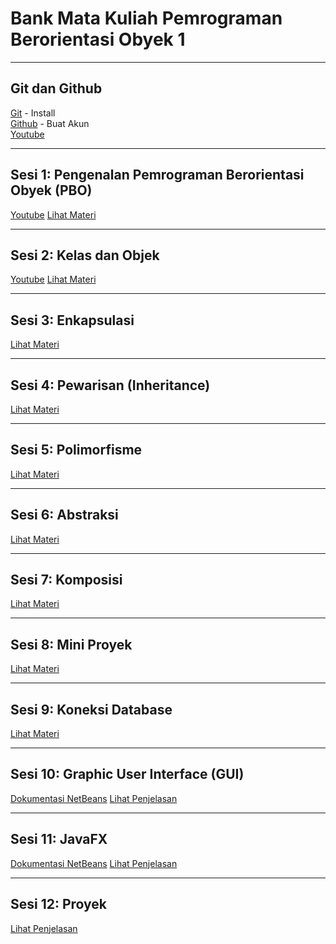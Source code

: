 # Bank Mata Kuliah Pemrograman Berorientasi Obyek 1

---

## Git dan Github
[Git](https://git-scm.com/) - Install
<br>
[Github](https://github.com/) - Buat Akun
<br>
[Youtube](https://www.youtube.com/watch?v=rzuhHzFuvjY)

---

## Sesi 1: Pengenalan Pemrograman Berorientasi Obyek (PBO)
[Youtube](https://youtu.be/QBKUT6EZjzM?si=LajfqIkGYCgKBjA4)
[Lihat Materi](material.html?pertemuan=1&materi=Introduction/README.md)  

---

## Sesi 2: Kelas dan Objek
[Youtube](https://youtu.be/hWuVshzyrUg?si=UOglRUyxEMv9RQBk)
[Lihat Materi](material.html?pertemuan=2&materi=ClassAndObject/README.md)  

---

## Sesi 3: Enkapsulasi
[Lihat Materi](material.html?pertemuan=3&materi=Encapsulation/README.md)  

---

## Sesi 4: Pewarisan (Inheritance)
[Lihat Materi](material.html?pertemuan=4&materi=Inheritance/README.md)  

---

## Sesi 5: Polimorfisme
[Lihat Materi](material.html?pertemuan=5&materi=Polimorfisme/README.md)  

---

## Sesi 6: Abstraksi
[Lihat Materi](material.html?pertemuan=6&materi=Abstract/README.md)  


---

## Sesi 7: Komposisi
[Lihat Materi](material.html?pertemuan=7&materi=Composition/README.md)  

---

## Sesi 8: Mini Proyek
[Lihat Materi](material.html?pertemuan=8&materi=MiniProject/LibrarySystem/README.md)  

---

## Sesi 9: Koneksi Database
[Lihat Materi](material.html?pertemuan=9&materi=Database/README.md)  

---

## Sesi 10: Graphic User Interface (GUI)
[Dokumentasi NetBeans](https://netbeans.apache.org/tutorial/main/kb/docs/java/gui-functionality/)
[Lihat Penjelasan](#)

---

## Sesi 11: JavaFX
[Dokumentasi NetBeans](https://netbeans.apache.org/tutorial/main/tutorials/nbm-javafx/)
[Lihat Penjelasan](#)

---

## Sesi 12: Proyek
[Lihat Penjelasan](#)

